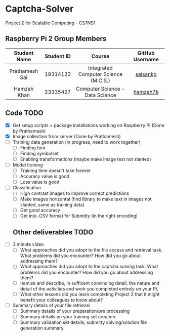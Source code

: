 # Captcha-Solver
Project 2 for Scalable Computing - CS7NS1

## Raspberry Pi 2 Group Members

|    Student Name    | Student ID |                Course                |      GitHub Username       |
|:------------------:|:----------:|:------------------------------------:|:--------------------------:|
|   Prathamesh Sai   |  19314123  | Integrated Computer Science (M.C.S.) |    [saisankp][saisankp]    |
|     Hamzah Khan    |  23335427  | Computer Science - Data Science      |    [hamzah7k][hakhan]      |

## Code TODO
- [x] Get setup scripts + package installations working on Raspberry Pi (Done by Prathamesh)
- [x] Image collection from server (Done by Prathamesh)
- [ ] Training data generation (in progress, need to work together)
  - [ ] Finding font
  - [ ] Finding symbolset
  - [ ] Enabling transformations (maybe make image text not slanted)
- [ ] Model training
  - [ ] Training time doesn't take forever
  - [ ] Accuracy value is good
  - [ ] Loss value is good
- [ ] Classification
  - [ ] High contrast images to improve correct predictions
  - [ ] Make images horizontal (find library to make text in images not slanted, same as training data)
  - [ ] Get good accuracy
  - [ ] Get into .CSV format for Submitty (in the right encoding)

  ## Other deliverables TODO
- [ ] 3 minute video
  - [ ] What approaches did you adopt to the file access and retrieval task.  What problems did you encounter?  How did you go about addressing them?
  - [ ] What approaches did you adopt to the captcha solving task.  What problems did you encounter?  How did you go about addressing them?
  - [ ] Itemize and describe, in sufficent convincing detail, the nature and detail of the activities and work you completed entirely on your Pi,
  - [ ] What other lessons did you learn completing Project 2 that it might benefit your colleagues to know about?
- [ ] Summary details of your file retrieval
  - [ ] Summary details of your preparation/pre processing 
  - [ ] Summary details on your training set creation 
  - [ ] Summary validation set details; submitty solving/solution file generation summary.

[saisankp]: https://github.com/saisankp
[hakhan]: https://github.com/hamzah7k
 
